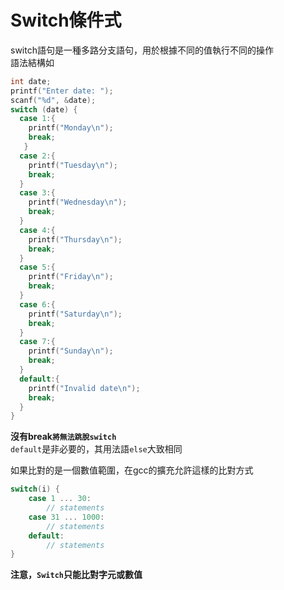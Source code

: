 # Switch條件式  
switch語句是一種多路分支語句，用於根據不同的值執行不同的操作  
語法結構如  
```C
int date;
printf("Enter date: ");
scanf("%d", &date);
switch (date) {
  case 1:{
    printf("Monday\n");
    break;
   }
  case 2:{
    printf("Tuesday\n");
    break;
  }
  case 3:{
    printf("Wednesday\n");
    break;
  }
  case 4:{
    printf("Thursday\n");
    break;
  }
  case 5:{
    printf("Friday\n");
    break;
  }
  case 6:{
    printf("Saturday\n");
    break;
  }
  case 7:{
    printf("Sunday\n");
    break;
  }
  default:{
    printf("Invalid date\n");
    break;
  }
}
 ```
 **沒有break`將無法跳脫switch`**  
`default`是非必要的，其用法語`else`大致相同   
    
    
如果比對的是一個數值範圍，在gcc的擴充允許這樣的比對方式  

```c
switch(i) { 
    case 1 ... 30: 
        // statements 
    case 31 ... 1000: 
        // statements 
    default: 
        // statements 
}
```
**注意，`Switch`只能比對字元或數值**
